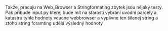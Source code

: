 Takže, pracuju na Web_Browser a Stringformating zbytek jsou nějaký testy. 
Pak přibude input.py kterej bude mít na starosti vybrání uvodní parcely a katastru
tyhle hodnoty vcucne webbrowser a vyplivne ten šilenej string a ztoho string foramting udělá výsledný hodnoty